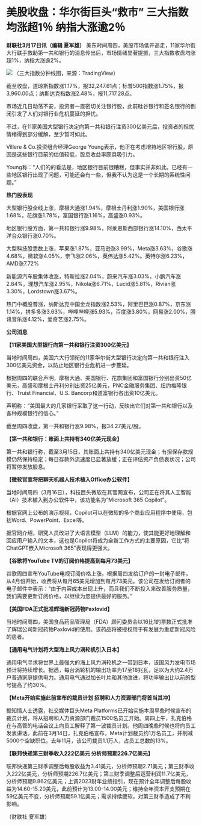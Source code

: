# 美股收盘：华尔街巨头“救市” 三大指数均涨超1％ 纳指大涨逾2％

**财联社3月17日讯（编辑 夏军雄）**
美东时间周四，美股市场低开高走，11家华尔街大行联手救助第一共和银行的消息传出后，市场情绪显著提振，三大指数收盘均涨超1%，纳指大涨逾2%。

![](https://inews.gtimg.com/om_bt/OaEI_BL8BQYRNVOWz2r3Lhz4OS3Ftqo_pInkxKmKLjV74AA/1000)
（三大指数分钟线图，来源：TradingView）

截至收盘，道琼斯指数涨1.17%，报32,247.61点；标普500指数涨1.75%，报3,960.00点；纳斯达克指数涨2.48%，报11,717.28点。

市场近几日动荡不安，投资者一直密切关注银行股，此前硅谷银行和签名银行的倒闭引发了人们对银行业危机蔓延的担忧。

不过，在11家美国大型银行决定向第一共和银行注资300亿美元后，投资者的担忧情绪得到部分缓解，至少暂时如此。

Villere & Co.投资组合经理George Young表示，他正在考虑增持地区银行股，原因是这些银行目前的估值较低，股息收益率颇具吸引力。

Young称：“人们的的看法是，地区银行目前很糟糕，但事实并非如此。已经有一些地区银行出现了问题，可能还会有一些，但我不认为这是一个长期的系统性问题。”

**热门股表现**

大型银行股全线上涨，摩根大通涨1.94%，摩根士丹利涨1.90%，美国银行涨1.68%，花旗涨1.78%，富国银行涨1.16%，高盛涨0.93%。

地区银行股方面，第一共和银行涨9.98%，阿莱恩斯西部银行涨14.10%，西太平洋合众银行涨0.70%。

大型科技股悉数上涨，苹果涨1.87%，亚马逊涨3.99%，Meta涨3.63%，谷歌涨4.68%，微软涨4.05%，奈飞涨2.06%，英伟达涨5.42%。英特尔涨6.23%，AMD涨7.72%

新能源汽车股集体收涨，特斯拉涨2.04%，蔚来汽车涨3.03%，小鹏汽车涨2.84%，理想汽车涨2.95%，Nikola涨6.71%，Lucid涨5.81%，Rivian涨3.30%，Lordstown涨3.67%。

热门中概股普涨，纳斯达克中国金龙指数涨2.53%，阿里巴巴涨0.87%，京东涨1.14%，拼多多涨3.63%，哔哩哔哩涨5.93%，百度涨3.80%，网易涨2.00%，腾讯音乐涨4.12%，爱奇艺涨2.75%。

**公司消息**

**【11家美国大型银行向第一共和银行注资300亿美元】**

当地时间周四，美国六大行领衔的11家华尔街大型银行决定向第一共和银行注入300亿美元资金，以防止地区银行业危机进一步蔓延。

根据周四的联合声明，摩根大通、美国银行、花旗集团和富国银行分别出资50亿美元，高盛和摩根士丹利分别出资25亿美元，PNC金融服务集团、纽约梅隆银行、Truist
Financial、U.S. Bancorp和道富银行各出资10亿美元。

声明称：“美国最大的几家银行采取了这一行动，反映出它们对第一共和银行以及各种规模银行的信心。”

截至周四收盘，第一共和银行涨9.98%，报34.27美元/股。

**【第一共和银行：账面上共持有340亿美元现金】**

第一共和银行称，截至3月15日，其账面上共持有340亿美元现金；有担保存款规模仍然保持稳定；每日存款外流速度已显著放缓；正在评估资产负债表状况；公司将暂停发放股息。

**【微软官宣将把聊天机器人技术植入Office办公软件】**

当地时间周四（3月16日），科技巨头微软在其官网宣布，公司正在将其人工智能（AI）技术植入到办公软件中，该功能名为“Microsoft 365
Copilot”。

根据官网上公布的演示视频，Copilot可以在微软的多个商业应用程序中使用，包括Word、PowerPoint、Excel等。

据官网介绍，研究人员改进了大语言模型（LLM）的能力，使其能更好地理解和回应用户输入的文本，这也是Copilot将成为全新工作方式的主要原因，它比“将ChatGPT嵌入Microsoft
365”表现得更强大。

**【谷歌将YouTube TV的订阅价格提高到每月73美元】**

谷歌周四宣布YouTube电视订阅价格上涨。根据周四发给订户的一封电子邮件，从4月份开始，收费将从每月65美元增加到每月73美元。该公司在发给订阅者的电子邮件中表示：“由于内容成本出现上升，而且我们不断投入来改善服务质量，我们需要更新订阅价格，以继续为您提供最好的服务。”

**【美国FDA正式批准辉瑞新冠药物Paxlovid】**

当地时间周四，美国食品药品管理局（FDA）顾问委员会以16比1的票数正式批准了辉瑞公司新冠药物Paxlovid的使用。该药品将被授权用于有发展为重症新冠风险的患者。

**【通用电气计划将大型海上风力涡轮机引入日本】**

通用电气寻求将世界上最强大的海上风力涡轮机之一带到日本，该国风力发电市场预计将持续增长。据悉，每台涡轮机的输出功率为17至18兆瓦，足以为大约2.4万户普通家庭提供电力。通用电气通过加长叶片和其他改进，将功率输出比以前的型号提高了约30%。

**【Meta开始实施此前宣布的裁员计划 招聘和人力资源部门将首当其冲】**

据知情人士透露，社交媒体巨头Meta
Platforms已开始实施本周早些时候宣布的裁员计划，将从招聘和人力资源部门裁员1500名员工开始。周四上午，扎克伯格在与高管的电话会议上向员工解释了第一波裁员计划。他周四晚些时候也将向员工发表讲话。此前在3月14日，扎克伯格宣布，Meta计划裁员约1万名员工，并削减5000个空缺职位。去年11月，该公司裁员1.1万人，占员工总数的13%。

**【联邦快递第三财季收入222亿美元 分析师预期226.7亿美元】**

联邦快递第三财季调整后每股收益为3.41美元，分析师预期2.71美元；第三财季收入222亿美元，分析师预期226.7亿美元；第三财季调整后运营利润11.7亿美元，分析师预期9.862亿美元；上调2023财年业绩指引，现在预计全年调整后每股收益为14.60-15.20美元，此前预计为13.00-14.00美元；维持全年资本开支预期在59亿美元不变，分析师预期59.1亿美元；需求持续疲软，对第三财季造成了不利影响。

（财联社 夏军雄）


